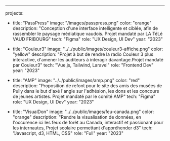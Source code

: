 ---
projects:
  - title: "PassPress"
    image: "/images/passpress.png"
    color: "orange"
    description: "Conception d'une interface intelligente et ciblée, afin de rassembler le paysage médiatique vaudois. Projet mandaté par LA TéLé VAUD FRIBOURG"
    tech: "Figma"
    role: "UX Design, UI Dev"
    year: "2023"

  - title: "Couleur3"
    image: "../../public/images/couleur3-affiche.png"
    color: "yellow"
    description: "Projet à but de rendre la radio Couleur 3 plus interactive, d'amener les auditeurs à interagir davantage.Projet mandaté par Couleur3"
    tech: "Vue.js, Tailwind, Laravel"
    role: "Frontend Dev"
    year: "2023"

  - title: "AMP"
    image: "../../public/images/amp.png"
    color: "red"
    description: "Proposition de refont pour le site des amis des musées de Pully dans le but d'axé l'angle sur l'adhésion, les dons et les concours de jeunes artistes. Projet mandaté par le comité AMP"
    tech: "Figma"
    role: "UX Design, UI Dev"
    year: "2023"

  - title: "VisualDon"
    image: "../../public/images/feu-canada.png"
    color: "orange"
    description: "Rendre la visualisation de données, en l'occurence ici les feux de forêt au Canada, interactif et passionant pour les internautes, Projet scolaire permettant d'appréhender d3"
    tech: "Javascript, d3, HTML, CSS"
    role: "Full"
    year: "2023"



